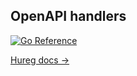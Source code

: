 ## OpenAPI handlers

[![Go Reference](https://pkg.go.dev/badge/github.com/cardinalby/hureg/pkg/huma/oapi_handlers.svg)](https://pkg.go.dev/github.com/cardinalby/hureg/pkg/huma/oapi_handlers)

[Hureg docs →](./../../../docs/openapi_endpoints.md)